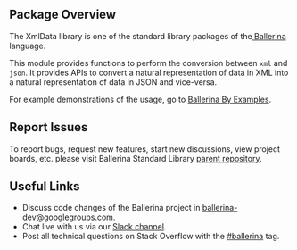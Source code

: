 ## Package Overview

The XmlData library is one of the standard library packages of the<a target="_blank" href="https://ballerina.io/"> Ballerina </a> language.

This module provides functions to perform the conversion between `xml` and `json`. It provides APIs to convert a natural representation of data in XML into a natural representation of data in JSON and vice-versa.

For example demonstrations of the usage, go to [Ballerina By Examples](https://ballerina.io/learn/by-example/).

## Report Issues

To report bugs, request new features, start new discussions, view project boards, etc. please visit Ballerina Standard Library [parent repository](https://github.com/ballerina-platform/ballerina-standard-library).

## Useful Links

* Discuss code changes of the Ballerina project in [ballerina-dev@googlegroups.com](mailto:ballerina-dev@googlegroups.com).
* Chat live with us via our [Slack channel](https://ballerina.io/community/slack/).
* Post all technical questions on Stack Overflow with the [#ballerina](https://stackoverflow.com/questions/tagged/ballerina) tag.
